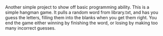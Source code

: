Another simple project to show off basic programming ability. This is a simple hangman game. It pulls a random word from library.txt, and has you guess the letters, filling them into the blanks when you get them right. You end the game either winning by finishing the word, or losing by making too many incorrect guesses.
